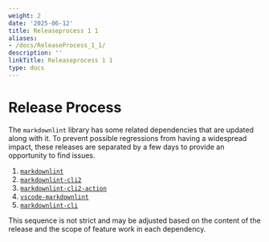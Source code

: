 ```yaml
---
weight: 2
date: '2025-06-12'
title: Releaseprocess 1 1
aliases:
- /docs/ReleaseProcess_1_1/
description: ''
linkTitle: Releaseprocess 1 1
type: docs
---
```


# Release Process

The `markdownlint` library has some related dependencies that are updated along
with it. To prevent possible regressions from having a widespread impact, these
releases are separated by a few days to provide an opportunity to find issues.

1. [`markdownlint`][markdownlint]
2. [`markdownlint-cli2`][markdownlint-cli2]
3. [`markdownlint-cli2-action`][markdownlint-cli2-action]
4. [`vscode-markdownlint`][vscode-markdownlint]
5. [`markdownlint-cli`][markdownlint-cli]

This sequence is not strict and may be adjusted based on the content of the
release and the scope of feature work in each dependency.

[markdownlint]: https://github.com/DavidAnson/markdownlint
[markdownlint-cli2]: https://github.com/DavidAnson/markdownlint-cli2
[markdownlint-cli2-action]: https://github.com/marketplace/actions/markdownlint-cli2-action
[vscode-markdownlint]: https://marketplace.visualstudio.com/items?itemName=DavidAnson.vscode-markdownlint
[markdownlint-cli]: https://github.com/igorshubovych/markdownlint-cli
